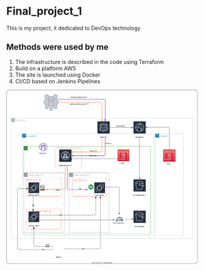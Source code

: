 # Final_project_1
This is my project, it dedicated to DevOps technology

## Methods were used by me
1. The infrastructure is described in the code using Terraform
2. Build on a platform AWS
3. The site is launched using Docker
4. CI/CD based on Jenkins Pipelines

![alt text](http://github.com/PL2408/final_project_1/blob/dev/cicd/iac/architecture.drawio.svg?raw=true)
